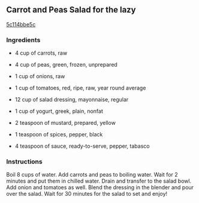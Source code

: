 ## Carrot and Peas Salad for the lazy

[5c114bbe5c](http://www.food.com/recipe/carrot-and-peas-salad-for-the-lazy-10223)

### Ingredients

 - 4 cup of carrots, raw

 - 4 cup of peas, green, frozen, unprepared

 - 1 cup of onions, raw

 - 1 cup of tomatoes, red, ripe, raw, year round average

 - 12 cup of salad dressing, mayonnaise, regular

 - 1 cup of yogurt, greek, plain, nonfat

 - 2 teaspoon of mustard, prepared, yellow

 - 1 teaspoon of spices, pepper, black

 - 4 teaspoon of sauce, ready-to-serve, pepper, tabasco

### Instructions

Boil 8 cups of water. Add carrots and peas to boiling water. Wait for 2 minutes and put them in chilled water. Drain and transfer to the salad bowl. Add onion and tomatoes as well. Blend the dressing in the blender and pour over the salad. Wait for 30 minutes for the salad to set and enjoy!